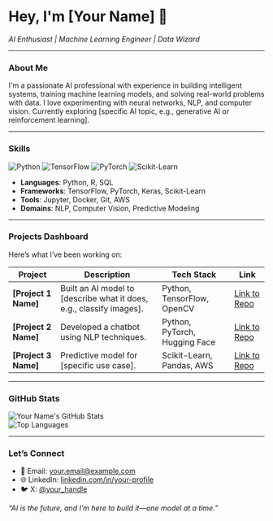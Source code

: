 # Hey, I'm [Your Name] 👋  
*AI Enthusiast | Machine Learning Engineer | Data Wizard*

---

### About Me  
I'm a passionate AI professional with experience in building intelligent systems, training machine learning models, and solving real-world problems with data. I love experimenting with neural networks, NLP, and computer vision. Currently exploring [specific AI topic, e.g., generative AI or reinforcement learning].

---

### Skills  
![Python](https://img.shields.io/badge/Python-3776AB?style=flat&logo=python&logoColor=white)
![TensorFlow](https://img.shields.io/badge/TensorFlow-FF6F00?style=flat&logo=tensorflow&logoColor=white)
![PyTorch](https://img.shields.io/badge/PyTorch-EE4C2C?style=flat&logo=pytorch&logoColor=white)
![Scikit-Learn](https://img.shields.io/badge/Scikit--Learn-F7931E?style=flat&logo=scikit-learn&logoColor=white)  
- **Languages**: Python, R, SQL  
- **Frameworks**: TensorFlow, PyTorch, Keras, Scikit-Learn  
- **Tools**: Jupyter, Docker, Git, AWS  
- **Domains**: NLP, Computer Vision, Predictive Modeling  

---

### Projects Dashboard  
Here’s what I’ve been working on:  

| Project | Description | Tech Stack | Link |  
|---------|-------------|------------|------|  
| **[Project 1 Name]** | Built an AI model to [describe what it does, e.g., classify images]. | Python, TensorFlow, OpenCV | [Link to Repo](#) |  
| **[Project 2 Name]** | Developed a chatbot using NLP techniques. | Python, PyTorch, Hugging Face | [Link to Repo](#) |  
| **[Project 3 Name]** | Predictive model for [specific use case]. | Scikit-Learn, Pandas, AWS | [Link to Repo](#) |  

---

### GitHub Stats  
![Your Name's GitHub Stats](https://github-readme-stats.vercel.app/api?username=[your-username]&show_icons=true&theme=radical)  
![Top Languages](https://github-readme-stats.vercel.app/api/top-langs/?username=[your-username]&layout=compact&theme=radical)  

---

### Let’s Connect  
- 📧 Email: [your.email@example.com](mailto:your.email@example.com)  
- 🌐 LinkedIn: [linkedin.com/in/your-profile](#)  
- 🐦 X: [@your_handle](#)  

*“AI is the future, and I’m here to build it—one model at a time.”*
